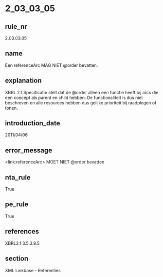 # 2_03_03_05

## rule_nr
2.03.03.05

## name
Een referenceArc MAG NIET @order bevatten.

## explanation
XBRL 2.1 Specificatie stelt dat de @order alleen een functie heeft bij arcs die een concept als parent en child hebben. De functionaliteit is dus niet beschreven en alle resources hebben dus gelijke prioriteit bij raadplegen of tonen.

## introduction_date
2011/04/06

## error_message
&lt;link:referenceArc&gt; MOET NIET @order bevatten

## nta_rule
True

## pe_rule
True

## references
XBRL2.1 3.5.3.9.5

## section
XML Linkbase - Referenties

